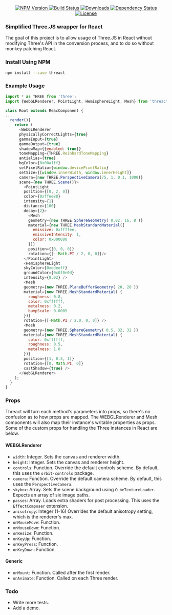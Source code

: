 <p align="center">
  <a href="https://npmjs.org/package/threact">
    <img src="https://img.shields.io/npm/v/threact.svg?style=flat-square"
         alt="NPM Version">
  </a>
  <a href="https://travis-ci.org/jaszhix/threact">
    <img src="https://img.shields.io/travis/jaszhix/threact.svg?style=flat-square"
         alt="Build Status">
  </a>
  <a href="https://npmjs.org/package/threact">
    <img src="http://img.shields.io/npm/dm/threact.svg?style=flat-square"
         alt="Downloads">
  </a>

  <a href="https://david-dm.org/jaszhix/threact.svg">
    <img src="https://david-dm.org/jaszhix/threact.svg?style=flat-square"
         alt="Dependency Status">
  </a>

  <a href="https://github.com/jaszhix/threact/blob/master/LICENSE">
    <img src="https://img.shields.io/npm/l/threact.svg?style=flat-square"
         alt="License">
  </a>
</p>

### Simplified Three.JS wrapper for React

The goal of this project is to allow usage of Three.JS in React without modifying Three's API in the conversion process, and to do so without monkey patching React.

### Install Using NPM

```sh
npm install --save threact
```

### Example Usage

```js
import * as THREE from 'three';
import {WebGLRenderer, PointLight, HemisphereLight, Mesh} from 'threact';

class Root extends ReacComponent {
...
  render(){
    return (
      <WebGLRenderer 
      physicallyCorrectLights={true}
      gammaInput={true}
      gammaOutput={true}
      shadowMap={{enabled: true}}
      toneMapping={THREE.ReinhardToneMapping}
      antialias={true} 
      bgColor={0x00a1ff}
      setPixelRatio={window.devicePixelRatio}
      setSize={[window.innerWidth, window.innerHeight]}
      camera={new THREE.PerspectiveCamera(75, 1, 0.1, 1000)}
      scene={new THREE.Scene()}>
        <PointLight
        position={[0, 2, 0]}
        color={0xffee88}
        intensity={1}
        distance={100}
        decay={2}>
          <Mesh
          geometry={new THREE.SphereGeometry( 0.02, 16, 8 )}
          material={new THREE.MeshStandardMaterial({
            emissive: 0xffffee,
            emissiveIntensity: 1,
            color: 0x000000
          })}
          position={[0, 0, 0]}
          rotation={[- Math.PI / 2, 0, 0]}/>
        </PointLight>
        <HemisphereLight 
        skyColor={0xddeeff}
        groundColor={0x0f0e0d}
        intensity={0.02} />
        <Mesh 
        geometry={new THREE.PlaneBufferGeometry( 20, 20 )} 
        material={new THREE.MeshStandardMaterial( {
          roughness: 0.8,
          color: 0xffffff,
          metalness: 0.2,
          bumpScale: 0.0005
        })}
        rotation={[-Math.PI / 2.0, 0, 0]} />
        <Mesh 
        geometry={new THREE.SphereGeometry( 0.5, 32, 32 )}
        material={new THREE.MeshStandardMaterial( {
          color: 0xffffff,
          roughness: 0.5,
          metalness: 1.0
        })}
        position={[1, 0.5, 1]}
        rotation={[0, Math.PI, 0]}
        castShadow={true} />
      </WebGLRenderer>
    );
  }
}
```

### Props

  Threact will turn each method's parameters into props, so there's no confusion as to how props are mapped. The WEBGLRenderer and Mesh components will also map their instance's writable properties as props. Some of the custom props for handling the Three instances in React are below.

  #### WEBGLRenderer

  * ```width```: Integer. Sets the canvas and renderer width.
  * ```height```: Integer. Sets the canvas and renderer height.
  * ```controls```: Function. Override the default controls scheme. By default, this uses the ```orbit-controls``` package.
  * ```camera```: Function. Override the default camera scheme. By default, this uses the ```PerspectiveCamera```.
  * ```skybox```: Array. Sets the scene background using ```CubeTextureLoader```. Expects an array of six image paths.
  * ```passes```: Array. Loads extra shaders for post processing. This uses the ```EffectComposer``` extension.
  * ```anisotropy```: Integer (1-16) Overrides the default anisotropy setting, which is the renderer's max.
  * ```onMouseMove```: Function.
  * ```onMouseDown```: Function.
  * ```onResize```: Function.
  * ```onKeyUp```: Function.
  * ```onKeyPress```: Function.
  * ```onKeyDown```: Function.

  #### Generic

  * ```onMount```: Function. Called after the first render.
  * ```onAnimate```: Function. Called on each Three render.

### Todo

  * Write more tests.
  * Add a demo.
